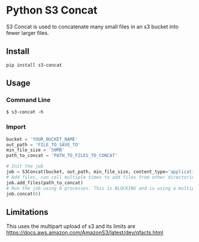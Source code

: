# Python S3 Concat

S3 Concat is used to concatenate many small files in an s3 bucket into fewer larger files.


## Install
`pip install s3-concat`


## Usage

### Command Line
`$ s3-concat -h`

### Import
```python
bucket = 'YOUR_BUCKET_NAME'
out_path = 'FILE_TO_SAVE_TO'
min_file_size = '50MB'
path_to_concat = 'PATH_TO_FILES_TO_CONCAT'

# Init the job
job = S3Concat(bucket, out_path, min_file_size, content_type='application/json')
# Add files, can call multiple times to add files from other directories
job.add_files(path_to_concat)
# Run the job using 6 processes. This is BLOCKING and is using a multiprocessing pool
job.concat(6)
```

## Limitations
This uses the multipart upload of s3 and its limits are https://docs.aws.amazon.com/AmazonS3/latest/dev/qfacts.html
